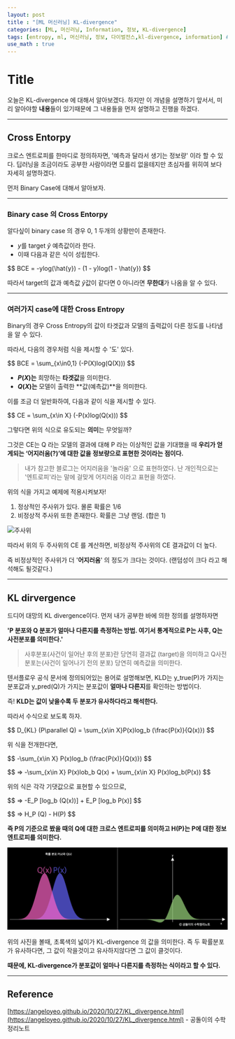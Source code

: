 ```yaml
---
layout: post
title : "[ML 머신러닝] KL-divergence"
categories: [ML, 머신러닝, Information, 정보, KL-divergence]
tags: [entropy, ml, 머신러닝, 정보, 다이벌전스,kl-divergence, information] # TAG 는 소문자로 작성할 것
use_math : true
---
```


# **Title**

오늘은 KL-divergence 에 대해서 알아보겠다. 하지만 이 개념을 설명하기 앞서서, 미리 알아야할 **내용**들이 있기때문에 그 내용들을 먼저 설명하고 진행을 하겠다.

---

## **Cross Entorpy**

크로스 엔트로피를 한마디로 정의하자면, '예측과 달라서 생기는 정보량' 이라 할 수 있다. 딥러닝을 조금이라도 공부한 사람이라면 모를리 없을테지만 초심자를 위히여 보다 자세히 설명하겠다.

먼저 Binary Case에 대해서 알아보자.

---

### **Binary case 의 Cross Entorpy**

알다싶이 binary case 의 경우 0, 1 두개의 상황만이 존재한다.

-  $y$를 target $\hat{y}$ 예측값이라 한다.
-  이때 다음과 같은 식이 성립한다.

$$
BCE = -ylog(\hat{y}) - (1 - y)log(1 - \hat{y})
$\$

따라서 target의 값과 예측값 $\hat{y}$값이 같다면 0 아니라면 **무한대**가 나옴을 알 수 있다.

---

### **여러가지 case에 대한 Cross Entropy**

Binary의 경우 Cross Entropy의 값이 타겟값과 모델의 출력값이 다른 정도를 나타냄을 알 수 있다.

따라서, 다음의 경우처럼 식을 제시할 수 '도' 있다.

$$
BCE = \sum_{x\in0,1} (-P(X)log(Q(X)))
$\$

- **$P(X)$는** 희망하는 **타겟값**을 의미한다.
- **$Q(X)$는** 모델이 출력한 **값(예측값)**을 의미한다.

이를 조금 더 일반화하여, 다음과 같이 식을 제시할 수 있다.

$$
CE = \sum_{x\in X} (-P(x)log(Q(x)))
$\$

그렇다면 위의 식으로 유도되는 **의미**는 무엇일까?

그것은 CE는 Q
라는 모델의 결과에 대해 P
라는 이상적인 값을 기대했을 때 <span class="custom_underline">**우리가 얻게되는 ‘어지러움(?)’에 대한 값을 정보량으로 표현한 것이라는 점이다.**</span>
> 내가 참고한 블로그는 어지러움을 '놀라움' 으로 표현하였다. 난 개인적으로는 '엔트로피'라는 말에 걸맞게 어지러움 이라고 표현을 하였다.

위의 식을 가지고 예제에 적용시켜보자!

1. 정상적인 주사위가 있다. 몰론 확률은 1/6
2. 비정상적 주사위 또한 존재한다. 확률은 그냥 랜덤. (합은 1)

![주사위](https://raw.githubusercontent.com/angeloyeo/angeloyeo.github.io/master/pics/2020-10-27-KL_divergence/pic2.png)

따라서 위의 두 주사위의 CE 를 계산하면, 비정상적 주사위의 CE 결과값이 더 높다.

즉 비정상적인 주사위가 더 '**어지러움**' 의 정도가 크다는 것이다. (랜덤성이 크다 라고 해석해도 될것같다.)

---

## **KL dirvergence**

드디어 대망의 KL divergence이다. 먼저 내가 공부한 바에 의한 정의를 설명하자면 

**'P 분포와 Q 분포가 얼마나 다른지를 측정하는 방법. 여기서 통계적으로 P는 사후, Q는 사전분포를 의미한다.'**

> 사후분포(사건이 일어난 후의 분포)란 당연히 결과값 (target)을 의미하고 Q사전분포는(사건이 일어나기 전의 분포) 당연히 예측값을 의미한다. 

텐서플로우 공식 문서에 정의되어있는 용어로 설명해보면, KLD는 y_true(P)가 가지는 분포값과 y_pred(Q)가 가지는 분포값이 **얼마나 다른지**를 확인하는 방법이다.

즉! <span class="custom_underline">**KLD는 값이 낮을수록 두 분포가 유사하다라고 해석한다.**</span>

따라서 수식으로 보도록 하자.

$$
D_{KL} (P\parallel Q) = \sum_{x\in X}P(x)log_b (\frac{P(x)}{Q(x)})
$\$

위 식을 전개한다면,

$$
-\sum_{x\in X} P(x)log_b (\frac{P(x)}{Q(x)})
$\$

$$
=> -\sum_{x\in X} P(x)lob_b Q(x) + \sum_{x\in X} P(x)log_b(P(x))
$\$

위의 식은 각각 기댓값으로 표현할 수 있으므로,

$$
=> -E_P [log_b (Q(x))] + E_P [log_b P(x)]
$\$

$$
=> H_P (Q) - H(P)
$\$

<span class="custom_underline">**즉 P의 기준으로 봤을 때의 Q에 대한 크로스 엔트로피를 의미하고 H(P)는 P에 대한 정보 엔트로피를 의미한다.**</span>

![kldivergence](/imgs/gan/kldivergence.png)

위의 사진을 볼때, 초록색의 넓이가 KL-divergence 의 값을 의미한다. 즉 두 확률분포가 유사하다면, 그 값이 작을것이고 유사하지않다면 그 값이 클것이다. 

**때문에, KL-divergence가 분포값이 얼마나 다른지를 측정하는 식이라고 할 수 있다.**

---

## **Reference**

[https://angeloyeo.github.io/2020/10/27/KL_divergence.html](https://angeloyeo.github.io/2020/10/27/KL_divergence.html) - 공돌이의 수학정리노트